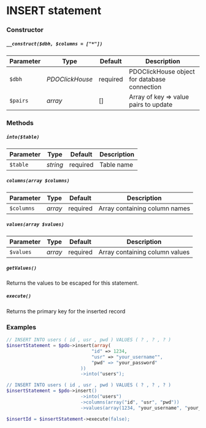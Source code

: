 # INSERT statement

### Constructor

##### `__construct($dbh, $columns = ["*"])`

Parameter  | Type     | Default  | Description
---------- | -------- | -------- | -----------
`$dbh`     | *PDOClickHouse*    | required | PDOClickHouse object for database connection
`$pairs`   | *array*  | []       | Array of key => value pairs to update

### Methods

##### `into($table)`

Parameter | Type     | Default  | Description
--------- | -------- | -------- | -----------
`$table`  | *string* | required | Table name

##### `columns(array $columns)`

Parameter  | Type    | Default  | Description
---------- | ------- | -------- | -----------
`$columns` | *array* | required | Array containing column names

##### `values(array $values)`

Parameter | Type    | Default  | Description
--------- | ------- | -------- | -----------
`$values` | *array* | required | Array containing column values

##### `getValues()`
Returns the values to be escaped for this statement.

##### `execute()`
Returns the primary key for the inserted record


### Examples

```php
// INSERT INTO users ( id , usr , pwd ) VALUES ( ? , ? , ? )
$insertStatement = $pdo->insert(array(
                               "id" => 1234,
                               "usr" => "your_username"",
                               "pwd" => "your_password"
                           ))
                           ->into("users");

// INSERT INTO users ( id , usr , pwd ) VALUES ( ? , ? , ? )
$insertStatement = $pdo->insert()
                           ->into("users")
                           ->columns(array("id", "usr", "pwd"))
                           ->values(array(1234, "your_username", "your_password"));

$insertId = $insertStatement->execute(false);
```
